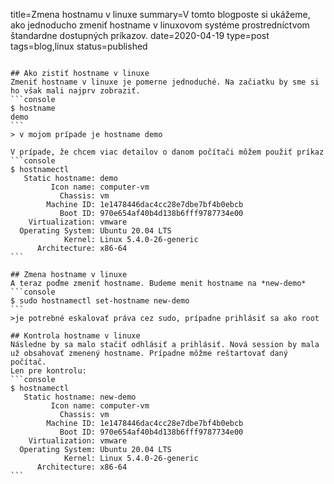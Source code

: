title=Zmena hostnamu v linuxe
summary=V tomto blogposte si ukážeme, ako jednoducho zmeniť hostname v linuxovom systéme prostredníctvom štandardne dostupných príkazov.
date=2020-04-19
type=post
tags=blog,linux
status=published
~~~~~~

## Ako zistiť hostname v linuxe
Zmeniť hostname v linuxe je pomerne jednoduché. Na začiatku by sme si ho však mali najprv zobraziť.
```console
$ hostname
demo
```
> v mojom prípade je hostname demo

V prípade, že chcem viac detailov o danom počítači môžem použiť príkaz
```console
$ hostnamectl
   Static hostname: demo
         Icon name: computer-vm
           Chassis: vm
        Machine ID: 1e1478446dac4cc28e7dbe7bf4b0ebcb
           Boot ID: 970e654af40b4d138b6fff9787734e00
    Virtualization: vmware
  Operating System: Ubuntu 20.04 LTS
            Kernel: Linux 5.4.0-26-generic
      Architecture: x86-64
```

## Zmena hostname v linuxe
A teraz poďme zmeniť hostname. Budeme menit hostname na *new-demo*
```console
$ sudo hostnamectl set-hostname new-demo
```
>je potrebné eskalovať práva cez sudo, prípadne prihlásiť sa ako root

## Kontrola hostname v linuxe
Následne by sa malo stačiť odhlásiť a prihlásiť. Nová session by mala už obsahovať zmenený hostname. Prípadne môžme reštartovať daný počítač.
Len pre kontrolu:
```console
$ hostnamectl
   Static hostname: new-demo
         Icon name: computer-vm
           Chassis: vm
        Machine ID: 1e1478446dac4cc28e7dbe7bf4b0ebcb
           Boot ID: 970e654af40b4d138b6fff9787734e00
    Virtualization: vmware
  Operating System: Ubuntu 20.04 LTS
            Kernel: Linux 5.4.0-26-generic
      Architecture: x86-64
```
